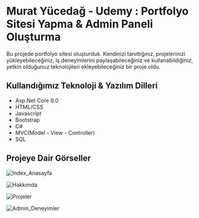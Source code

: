 # Murat Yücedağ - Udemy : Portfolyo Sitesi Yapma & Admin Paneli Oluşturma
Bu projede portfolyo sitesi oluşturduk. Kendinizi tanıttığınız, projelerinizi yükleyebileceğiniz, iş deneyimlerini paylaşabileceğiniz ve kullanabildiğiniz, yetkin olduğunuz teknolojileri ekleyebileceğiniz bir proje oldu.
## Kullandığımız Teknoloji & Yazılım Dilleri
* Asp.Net Core 8.0
* HTML/CSS
* Javascript
* Bootstrap
* C#
* MVC(Model - View - Controller)
* SQL

## Projeye Dair Görseller
![Index_Anasayfa](https://github.com/user-attachments/assets/92f30d02-c424-463f-9ded-938079d1aede)

![Hakkımda](https://github.com/user-attachments/assets/d553bda3-9a6a-4d73-a6da-17ccb678b5eb)

![Projeler](https://github.com/user-attachments/assets/d02cea10-b00a-43e6-aa9e-b9d02b9aa3bc)

![Admin_Deneyimler](https://github.com/user-attachments/assets/f2fd0f0b-468e-48fd-9c6a-1875ba5d02b2)
